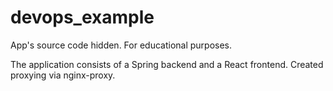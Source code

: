 # devops_example
App's source code hidden. For educational purposes.

The application consists of a Spring backend and a React frontend. Created proxying via nginx-proxy.
